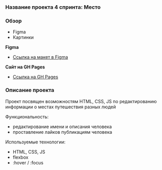 ### Название проекта 4 спринта: Место

### Обзор

* Figma
* Картинки

**Figma**

* [Ссылка на макет в Figma](https://www.figma.com/file/2cn9N9jSkmxD84oJik7xL7/JavaScript.-Sprint-4?node-id=0%3A1)

**Сайт на GH Pages**

* [Ссылка на GH Pages](https://yellowbluevase.github.io/mesto/index.html)

### Описание проекта
Проект посвящен возможностям HTML, CSS, JS по редактированию информации о местах путешествия разных людей

Функциональность:
- редактирование имени и описания человека
- проставление лайков публикациям человека

Используемые технологии:
- HTML, CSS, JS
- flexbox
- :hover / :focus


